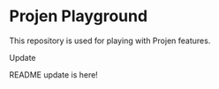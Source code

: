 # Projen Playground

This repository is used for playing with Projen features.

Update


README update is here!
